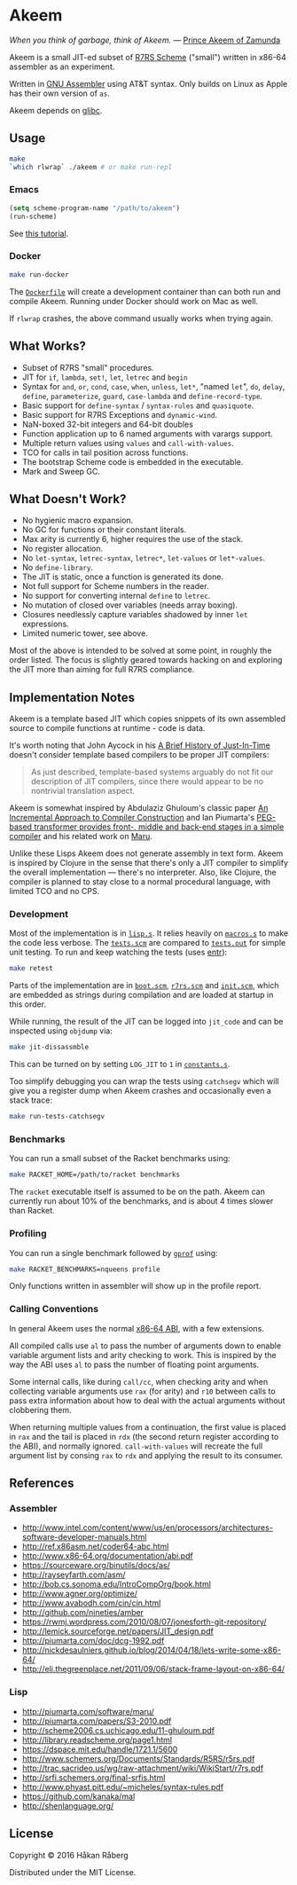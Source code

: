 # Akeem

*When you think of garbage, think of Akeem.* —
[Prince Akeem of Zamunda](http://www.imdb.com/title/tt0094898/)

Akeem is a small JIT-ed subset of
[R7RS Scheme](http://trac.sacrideo.us/wg/raw-attachment/wiki/WikiStart/r7rs.pdf)
("small") written in x86-64 assembler as an experiment.

Written in [GNU Assembler](https://sourceware.org/binutils/docs/as/)
using AT&T syntax. Only builds on Linux as Apple has their own version
of `as`.

Akeem depends on
[glibc](https://www.gnu.org/software/libc/manual/html_mono/libc.html).


## Usage

``` bash
make
`which rlwrap` ./akeem # or make run-repl
```

### Emacs

``` el
(setq scheme-program-name "/path/to/akeem")
(run-scheme)
```

See [this tutorial](http://community.schemewiki.org/?emacs-tutorial).

### Docker

``` bash
make run-docker
```

The
[`Dockerfile`](https://github.com/hraberg/akeem/blob/master/Dockerfile)
will create a development container than can both run and compile
Akeem. Running under Docker should work on Mac as well.

If `rlwrap` crashes, the above command usually works when
trying again.


## What Works?

* Subset of R7RS "small" procedures.
* JIT for `if`, `lambda`, `set!`, `let`, `letrec` and `begin`
* Syntax for `and`, `or`, `cond`, `case`, `when`, `unless`, `let*`,
  "named `let`", `do`, `delay`, `define`, `parameterize`, `guard`,
  `case-lambda` and `define-record-type`.
* Basic support for `define-syntax` / `syntax-rules` and `quasiquote`.
* Basic support for R7RS Exceptions and `dynamic-wind`.
* NaN-boxed 32-bit integers and 64-bit doubles
* Function application up to 6 named arguments with varargs support.
* Multiple return values using `values` and `call-with-values`.
* TCO for calls in tail position across functions.
* The bootstrap Scheme code is embedded in the executable.
* Mark and Sweep GC.


## What Doesn't Work?

* No hygienic macro expansion.
* No GC for functions or their constant literals.
* Max arity is currently 6, higher requires the use of the stack.
* No register allocation.
* No `let-syntax`, `letrec-syntax`, `letrec*`, `let-values` or
  `let*-values`.
* No `define-library`.
* The JIT is static, once a function is generated its done.
* Not full support for Scheme numbers in the reader.
* No support for converting internal `define` to `letrec`.
* No mutation of closed over variables (needs array boxing).
* Closures needlessly capture variables shadowed by inner `let`
  expressions.
* Limited numeric tower, see above.

Most of the above is intended to be solved at some point, in roughly
the order listed. The focus is slightly geared towards hacking on and
exploring the JIT more than aiming for full R7RS compliance.


## Implementation Notes

Akeem is a template based JIT which copies snippets of its own
assembled source to compile functions at runtime - code is data.

It's worth noting that John Aycock in his
[A Brief History of Just-In-Time](http://citeseerx.ist.psu.edu/viewdoc/download?doi=10.1.1.97.3985&rep=rep1&type=pdf)
doesn't consider template based compilers to be proper JIT compilers:

> As just described, template-based systems arguably do not fit our
> description of JIT compilers, since there would appear to be no
> nontrivial translation aspect.

Akeem is somewhat inspired by Abdulaziz Ghuloum's classic paper
[An Incremental Approach to Compiler Construction](http://scheme2006.cs.uchicago.edu/11-ghuloum.pdf)
and Ian Piumarta's
[PEG-based transformer provides front-, middle and back-end stages in a simple compiler](http://www.vpri.org/pdf/tr2010003_PEG.pdf)
and his related work on [Maru](http://piumarta.com/software/maru/).

Unlike these Lisps Akeem does not generate assembly in text
form. Akeem is inspired by Clojure in the sense that there's only a
JIT compiler to simplify the overall implementation — there's no
interpreter. Also, like Clojure, the compiler is planned to stay close
to a normal procedural language, with limited TCO and no CPS.

### Development

Most of the implementation is in
[`lisp.s`](https://github.com/hraberg/akeem/blob/master/lisp.s). It
relies heavily on
[`macros.s`](https://github.com/hraberg/akeem/blob/master/macros.s) to
make the code less verbose. The
[`tests.scm`](https://github.com/hraberg/akeem/blob/master/tests.scm)
are compared to
[`tests.out`](https://github.com/hraberg/akeem/blob/master/tests.out)
for simple unit testing. To run and keep watching the tests (uses
[entr](http://entrproject.org/)):

``` bash
make retest
```

Parts of the implementation are in
[`boot.scm`](https://github.com/hraberg/akeem/blob/master/boot.scm),
[`r7rs.scm`](https://github.com/hraberg/akeem/blob/master/r7rs.scm)
and
[`init.scm`](https://github.com/hraberg/akeem/blob/master/init.scm),
which are embedded as strings during compilation and are loaded at
startup in this order.

While running, the result of the JIT can be logged into `jit_code` and
can be inspected using `objdump` via:

``` bash
make jit-dissassmble
```
This can be turned on by setting `LOG_JIT` to `1` in
[`constants.s`](https://github.com/hraberg/akeem/blob/master/constants.s).

Too simplify debugging you can wrap the tests using `catchsegv` which
will give you a register dump when Akeem crashes and occasionally even
a stack trace:

``` bash
make run-tests-catchsegv
```

### Benchmarks

You can run a small subset of the Racket benchmarks using:

``` bash
make RACKET_HOME=/path/to/racket benchmarks
```

The `racket` executable itself is assumed to be on the path. Akeem can
currently run about 10% of the benchmarks, and is about 4 times slower
than Racket.

### Profiling

You can run a single benchmark followed by
[`gprof`](https://sourceware.org/binutils/docs/gprof/) using:

``` bash
make RACKET_BENCHMARKS=nqueens profile
```

Only functions written in assembler will show up in the profile
report.

### Calling Conventions

In general Akeem uses the normal
[x86-64 ABI](http://www.x86-64.org/documentation/abi.pdf), with a few
extensions.

All compiled calls use `al` to pass the number of arguments down to
enable variable argument lists and arity checking to work. This is
inspired by the way the ABI uses `al` to pass the number of floating
point arguments.

Some internal calls, like during `call/cc`, when checking arity and
when collecting variable arguments use `rax` (for arity) and `r10`
between calls to pass extra information about how to deal with the
actual arguments without clobbering them.

When returning multiple values from a continuation, the first value is
placed in `rax` and the tail is placed in `rdx` (the second return
register according to the ABI), and normally
ignored. `call-with-values` will recreate the full argument list by
consing `rax` to `rdx` and applying the result to its consumer.


## References

### Assembler

* http://www.intel.com/content/www/us/en/processors/architectures-software-developer-manuals.html
* http://ref.x86asm.net/coder64-abc.html
* http://www.x86-64.org/documentation/abi.pdf
* https://sourceware.org/binutils/docs/as/
* http://rayseyfarth.com/asm/
* http://bob.cs.sonoma.edu/IntroCompOrg/book.html
* http://www.agner.org/optimize/
* http://www.avabodh.com/cin/cin.html
* http://github.com/nineties/amber
* https://rwmj.wordpress.com/2010/08/07/jonesforth-git-repository/
* http://lemick.sourceforge.net/papers/JIT_design.pdf
* http://piumarta.com/doc/dcg-1992.pdf
* http://nickdesaulniers.github.io/blog/2014/04/18/lets-write-some-x86-64/
* http://eli.thegreenplace.net/2011/09/06/stack-frame-layout-on-x86-64/

### Lisp

* http://piumarta.com/software/maru/
* http://piumarta.com/papers/S3-2010.pdf
* http://scheme2006.cs.uchicago.edu/11-ghuloum.pdf
* http://library.readscheme.org/page1.html
* https://dspace.mit.edu/handle/1721.1/5600
* http://www.schemers.org/Documents/Standards/R5RS/r5rs.pdf
* http://trac.sacrideo.us/wg/raw-attachment/wiki/WikiStart/r7rs.pdf
* http://srfi.schemers.org/final-srfis.html
* http://www.phyast.pitt.edu/~micheles/syntax-rules.pdf
* https://github.com/kanaka/mal
* http://shenlanguage.org/


## License

Copyright © 2016 Håkan Råberg

Distributed under the MIT License.

